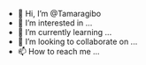 - 👋 Hi, I’m @Tamaragibo
- 👀 I’m interested in ...
- 🌱 I’m currently learning ...
- 💞️ I’m looking to collaborate on ...
- 📫 How to reach me ...

<!---
Tamaragibo/Tamaragibo is a ✨ special ✨ repository because its `README.md` (this file) appears on your GitHub profile.
You can click the Preview link to take a look at your changes.
--->
